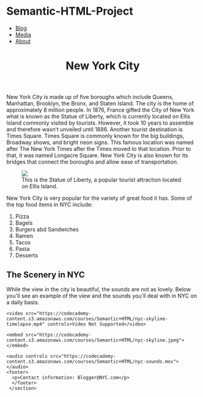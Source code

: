 # Semantic-HTML-Project

<!DOCTYPE html>
<html>
   <head>
      <link rel="stylesheet" href="style.css">
   </head>
   <body>   
    <nav>
      <ul>
      <li><a href="#blog">Blog</a></li>
      <li><a href="#media">Media</a></li>
      <li><a href="#about">About</a></li>
      </ul>
     </nav>  

  <header>
    <h1>New York City</h1>
  </header>
  <main>
    <section id="blog">
    <article>
      <p>New York City is made up of five boroughs which include Queens, Manhattan, Brooklyn, the Bronx, and Staten Island. The city is the home of approximately 8 million people. In 1876, France gifted the City of New York what is known as the Statue of Liberty, which is currently located on Ellis Island commonly visited by tourists. However, it took 10 years to assemble and therefore wasn’t unveiled until 1886. Another tourist destination is Times Square. Times Square is commonly known for the big buildings, Broadway shows, and bright neon signs. This famous location was named after The New York Times after the Times moved to that location. Prior to that, it was named Longacre Square. New York City is also known for its bridges that connect the boroughs and allow ease of transportation.</p>
    </article>
  <figure>
  <img src="https://codecademy-content.s3.amazonaws.com/courses/Semantic+HTML/statue-of-liberty.jpeg">
  <figcaption>This is the Statue of Liberty, a popular tourist attraction located on Ellis Island.</figcaption>
  </figure>
    <aside>
      <p>New York City is very popular for the variety of great food it has. Some of the top food items in NYC include:</p>
    <ol>
    <li>Pizza</li>
    <li>Bagels</li>
    <li>Burgers abd Sandwiches</li>
    <li>Ramen</li>
    <li>Tacos</li>
    <li>Pasta</li>
    <li>Desserts</li>
    </ol>
    </aside>
    </section>

  <section id="media">
    <article>
      <h2>The Scenery in NYC</h2>
      <p>While the view in the city is beautiful, the sounds are not as lovely. Below you'll see an example of the view and the sounds you'll deal with in NYC on a daily basis.</p>
    </article>

    <video src="https://codecademy-content.s3.amazonaws.com/courses/Semantic+HTML/nyc-skyline-timelapse.mp4" controls>Video Not Supported</video>

    <embed src="https://codecademy-content.s3.amazonaws.com/courses/Semantic+HTML/nyc-skyline.jpeg"> </embed>

    <audio controls src="https://codecademy-content.s3.amazonaws.com/courses/Semantic+HTML/nyc-sounds.mov">
    </audio>
    <footer>
      <p>Contact information: Blogger@NYC.com</p>
      </footer>
     </section>
   </main>
   </body>
</html>
